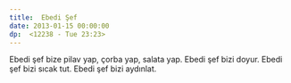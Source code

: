 ```yaml
---
title:  Ebedi Şef
date: 2013-01-15 00:00:00
dp:  <12238 - Tue 23:23>
---
```



Ebedi şef bize pilav yap, çorba yap, salata yap. Ebedi şef bizi
doyur. Ebedi şef bizi sıcak tut. Ebedi şef bizi aydınlat. 

